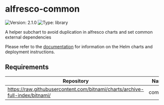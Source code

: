 # alfresco-common

![Version: 2.1.0](https://img.shields.io/badge/Version-2.1.0-informational?style=flat-square) ![Type: library](https://img.shields.io/badge/Type-library-informational?style=flat-square)

A helper subchart to avoid duplication in alfresco charts and set common
external dependencies

Please refer to the [documentation](https://github.com/Alfresco/acs-deployment/blob/master/docs/helm/README.md) for information on the Helm charts and deployment instructions.

## Requirements

| Repository | Name | Version |
|------------|------|---------|
| https://raw.githubusercontent.com/bitnami/charts/archive-full-index/bitnami/ | common | 1.x.x |

